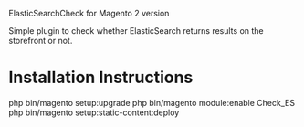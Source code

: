 ElasticSearchCheck for Magento 2 version

Simple plugin to check whether ElasticSearch returns results on the storefront or not.


# Installation Instructions
php bin/magento setup:upgrade
php bin/magento module:enable Check_ES
php bin/magento setup:static-content:deploy